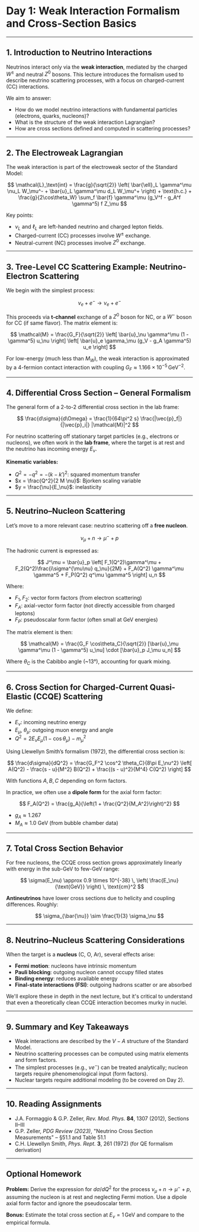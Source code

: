 # **Day 1: Weak Interaction Formalism and Cross-Section Basics**

---

## **1. Introduction to Neutrino Interactions**

Neutrinos interact only via the **weak interaction**, mediated by the charged $W^\pm$ and neutral $Z^0$ bosons. This lecture introduces the formalism used to describe neutrino scattering processes, with a focus on charged-current (CC) interactions.

We aim to answer:

* How do we model neutrino interactions with fundamental particles (electrons, quarks, nucleons)?
* What is the structure of the weak interaction Lagrangian?
* How are cross sections defined and computed in scattering processes?

---

## **2. The Electroweak Lagrangian**

The weak interaction is part of the electroweak sector of the Standard Model:

$$
\mathcal{L}_\text{int} = \frac{g}{\sqrt{2}} \left( \bar{\ell}_L \gamma^\mu \nu_L W_\mu^- + \bar{u}_L \gamma^\mu d_L W_\mu^+ \right) + \text{h.c.} + \frac{g}{2\cos\theta_W} \sum_f \bar{f} \gamma^\mu (g_V^f - g_A^f \gamma^5) f Z_\mu
$$

Key points:

* $\nu_L$ and $\ell_L$ are left-handed neutrino and charged lepton fields.
* Charged-current (CC) processes involve $W^\pm$ exchange.
* Neutral-current (NC) processes involve $Z^0$ exchange.

---

## **3. Tree-Level CC Scattering Example: Neutrino-Electron Scattering**

We begin with the simplest process:

$$
\nu_e + e^- \rightarrow \nu_e + e^-
$$

This proceeds via **t-channel** exchange of a $Z^0$ boson for NC, or a $W^-$ boson for CC (if same flavor). The matrix element is:

$$
\mathcal{M} = \frac{G_F}{\sqrt{2}} \left[ \bar{u}_\nu \gamma^\mu (1 - \gamma^5) u_\nu \right] \left[ \bar{u}_e \gamma_\mu (g_V - g_A \gamma^5) u_e \right]
$$

For low-energy (much less than $M_W$), the weak interaction is approximated by a 4-fermion contact interaction with coupling $G_F \approx 1.166 \times 10^{-5} \, \text{GeV}^{-2}$.

---

## **4. Differential Cross Section – General Formalism**

The general form of a 2-to-2 differential cross section in the lab frame:

$$
\frac{d\sigma}{d\Omega} = \frac{1}{64\pi^2 s} \frac{|\vec{p}_f|}{|\vec{p}_i|} |\mathcal{M}|^2
$$

For neutrino scattering off stationary target particles (e.g., electrons or nucleons), we often work in the **lab frame**, where the target is at rest and the neutrino has incoming energy $E_\nu$.

**Kinematic variables:**

* $Q^2 = -q^2 = -(k - k')^2$: squared momentum transfer
* $x = \frac{Q^2}{2 M \nu}$: Bjorken scaling variable
* $y = \frac{\nu}{E_\nu}$: inelasticity

---

## **5. Neutrino–Nucleon Scattering**

Let’s move to a more relevant case: neutrino scattering off a **free nucleon**.

$$
\nu_\mu + n \rightarrow \mu^- + p
$$

The hadronic current is expressed as:

$$
J^\mu = \bar{u}_p \left[ F_1(Q^2)\gamma^\mu + F_2(Q^2)\frac{i\sigma^{\mu\nu} q_\nu}{2M} + F_A(Q^2) \gamma^\mu \gamma^5 + F_P(Q^2) q^\mu \gamma^5 \right] u_n
$$

Where:

* $F_1, F_2$: vector form factors (from electron scattering)
* $F_A$: axial-vector form factor (not directly accessible from charged leptons)
* $F_P$: pseudoscalar form factor (often small at GeV energies)

The matrix element is then:

$$
\mathcal{M} = \frac{G_F \cos\theta_C}{\sqrt{2}} [\bar{u}_\mu \gamma^\mu (1 - \gamma^5) u_\nu] \cdot [\bar{u}_p J_\mu u_n]
$$

Where $\theta_C$ is the Cabibbo angle (\~13°), accounting for quark mixing.

---

## **6. Cross Section for Charged-Current Quasi-Elastic (CCQE) Scattering**

We define:

* $E_\nu$: incoming neutrino energy
* $E_\mu$, $\theta_\mu$: outgoing muon energy and angle
* $Q^2 = 2 E_\nu E_\mu (1 - \cos\theta_\mu) - m_\mu^2$

Using Llewellyn Smith’s formalism (1972), the differential cross section is:

$$
\frac{d\sigma}{dQ^2} = \frac{G_F^2 \cos^2 \theta_C}{8\pi E_\nu^2} \left[ A(Q^2) - \frac{s - u}{M^2} B(Q^2) + \frac{(s - u)^2}{M^4} C(Q^2) \right]
$$

With functions $A, B, C$ depending on form factors.

In practice, we often use a **dipole form** for the axial form factor:

$$
F_A(Q^2) = \frac{g_A}{\left(1 + \frac{Q^2}{M_A^2}\right)^2}
$$

* $g_A \approx 1.267$
* $M_A \approx 1.0$ GeV (from bubble chamber data)

---

## **7. Total Cross Section Behavior**

For free nucleons, the CCQE cross section grows approximately linearly with energy in the sub-GeV to few-GeV range:

$$
\sigma(E_\nu) \approx 0.9 \times 10^{-38} \, \left( \frac{E_\nu}{\text{GeV}} \right) \, \text{cm}^2
$$

**Antineutrinos** have lower cross sections due to helicity and coupling differences. Roughly:

$$
\sigma_{\bar{\nu}} \sim \frac{1}{3} \sigma_\nu
$$

---

## **8. Neutrino–Nucleus Scattering Considerations**

When the target is a **nucleus** (C, O, Ar), several effects arise:

* **Fermi motion**: nucleons have intrinsic momentum
* **Pauli blocking**: outgoing nucleon cannot occupy filled states
* **Binding energy**: reduces available energy
* **Final-state interactions (FSI)**: outgoing hadrons scatter or are absorbed

We'll explore these in depth in the next lecture, but it's critical to understand that even a theoretically clean CCQE interaction becomes murky in nuclei.

---

## **9. Summary and Key Takeaways**

* Weak interactions are described by the $V - A$ structure of the Standard Model.
* Neutrino scattering processes can be computed using matrix elements and form factors.
* The simplest processes (e.g., $\nu e^-$) can be treated analytically; nucleon targets require phenomenological input (form factors).
* Nuclear targets require additional modeling (to be covered on Day 2).

---

## **10. Reading Assignments**

* J.A. Formaggio & G.P. Zeller, *Rev. Mod. Phys.* **84**, 1307 (2012), Sections II–III
* G.P. Zeller, *PDG Review (2023)*, "Neutrino Cross Section Measurements" – §51.1 and Table 51.1
* C.H. Llewellyn Smith, *Phys. Rept.* **3**, 261 (1972) (for QE formalism derivation)

---

## **Optional Homework**

**Problem:**
Derive the expression for $d\sigma/dQ^2$ for the process $\nu_\mu + n \rightarrow \mu^- + p$, assuming the nucleon is at rest and neglecting Fermi motion. Use a dipole axial form factor and ignore the pseudoscalar term.

**Bonus:**
Estimate the total cross section at $E_\nu = 1 \, \text{GeV}$ and compare to the empirical formula.

